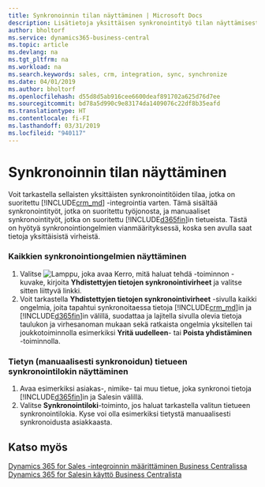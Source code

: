 ```yaml
---
title: Synkronoinnin tilan näyttäminen | Microsoft Docs
description: Lisätietoja yksittäisen synkronointityö tilan näyttämisestä.
author: bholtorf
ms.service: dynamics365-business-central
ms.topic: article
ms.devlang: na
ms.tgt_pltfrm: na
ms.workload: na
ms.search.keywords: sales, crm, integration, sync, synchronize
ms.date: 04/01/2019
ms.author: bholtorf
ms.openlocfilehash: d55d8d5ab916cee6600deaf891702a625d76d7ee
ms.sourcegitcommit: bd78a5d990c9e83174da1409076c22df8b35eafd
ms.translationtype: HT
ms.contentlocale: fi-FI
ms.lasthandoff: 03/31/2019
ms.locfileid: "940117"
---
```

# <a name="view-the-status-of-a-synchronization"></a>Synkronoinnin tilan näyttäminen
Voit tarkastella sellaisten yksittäisten synkronointitöiden tilaa, jotka on suoritettu [!INCLUDE[crm_md](includes/crm_md.md)] -integrointia varten. Tämä sisältää synkronointityöt, jotka on suoritettu työjonosta, ja manuaaliset synkronointityöt, jotka on suoritettu [!INCLUDE[d365fin](includes/d365fin_md.md)]in tietueista. Tästä on hyötyä synkronointiongelmien vianmäärityksessä, koska sen avulla saat tietoja yksittäisistä virheistä.

### <a name="to-view-all-synchronization-issues"></a>Kaikkien synkronointiongelmien näyttäminen
1. Valitse ![Lamppu, joka avaa Kerro, mitä haluat tehdä -toiminnon](media/ui-search/search_small.png "Kerro, mitä haluat tehdä") -kuvake, kirjoita **Yhdistettyjen tietojen synkronointivirheet** ja valitse sitten liittyvä linkki.
2. Voit tarkastella **Yhdistettyjen tietojen synkronointivirheet** -sivulla kaikki ongelmia, joita tapahtui synkronoitaessa tietoja [!INCLUDE[crm_md](includes/crm_md.md)]in ja [!INCLUDE[d365fin](includes/d365fin_md.md)]in välillä, suodattaa ja lajitella sivulla olevia tietoja taulukon ja virhesanoman mukaan sekä ratkaista ongelmia yksitellen tai joukkotoiminnolla esimerkiksi **Yritä uudelleen**- tai **Poista yhdistäminen** -toiminnolla.

### <a name="to-view-synchronization-log-for-specific-manually-synchronized-record"></a>Tietyn (manuaalisesti synkronoidun) tietueen synkronointilokin näyttäminen
1. Avaa esimerkiksi asiakas-, nimike- tai muu tietue, joka synkronoi tietoja [!INCLUDE[d365fin](includes/d365fin_md.md)]in ja Salesin välillä.
2. Valitse **Synkronointiloki**-toiminto, jos haluat tarkastella valitun tietueen synkronointilokia. Kyse voi olla esimerkiksi tietystä manuaalisesti synkronoidusta asiakkaasta.

## <a name="see-also"></a>Katso myös  
[Dynamics 365 for Sales -integroinnin määrittäminen Business Centralissa](admin-setting-up-integration-with-dynamics-sales.md)  
[Dynamics 365 for Salesin käyttö Business Centralista](marketing-integrate-dynamicscrm.md)
